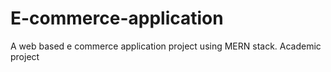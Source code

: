 # E-commerce-application
A web based e commerce application project using MERN stack. 
Academic project
